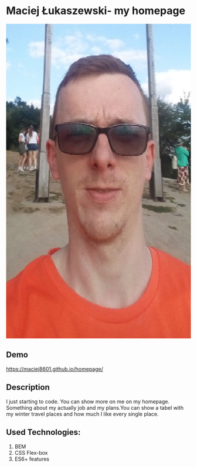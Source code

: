 # Maciej Łukaszewski- my homepage

![Maciej](images/1.jpg)

## Demo

https://maciej8601.github.io/homepage/

## Description

I just starting to code. You can show more on me on my homepage. Something about my actually job and my plans.You can show a tabel with my winter travel places and how much I like every single place.

## Used Technologies:
1. BEM
2. CSS Flex-box
3. ES6+ features
